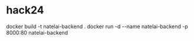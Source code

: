 # hack24

docker build -t natelai-backend .
docker run -d --name natelai-backend -p 8000:80 natelai-backend